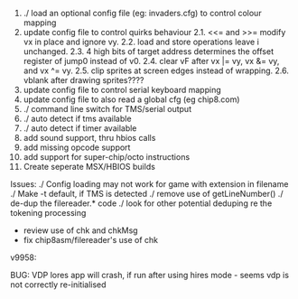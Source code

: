 1. ./ load an optional config file (eg: invaders.cfg) to control colour mapping
2. update config file to control quirks behaviour
  2.1.  <<= and >>= modify vx in place and ignore vy.
  2.2.  load and store operations leave i unchanged.
  2.3.  4 high bits of target address determines the offset register of jump0 instead of v0.
  2.4.  clear vF after vx |= vy, vx &= vy, and vx ^= vy.
  2.5.  clip sprites at screen edges instead of wrapping.
  2.6.  vblank after drawing sprites????
3. update config file to control serial keyboard mapping
4. update config file to also read a global cfg (eg chip8.com)
5. ./ command line switch for TMS/serial output
6. ./ auto detect if tms available
7. ./ auto detect if timer available
8. add sound support, thru hbios calls
9. add missing opcode support
10. add support for super-chip/octo instructions
11. Create seperate MSX/HBIOS builds

Issues:
  ./ Config loading may not work for game with extension in filename
  ./ Make -t default, if TMS is detected
  ./ remove use of getLineNumber()
  ./ de-dup the filereader.* code
  ./ look for other potential deduping re the tokening processing
  * review use of chk and chkMsg
  * fix chip8asm/filereader's use of chk

v9958:


BUG:
  VDP lores app will crash, if run after using hires mode - seems vdp is not correctly re-initialised
